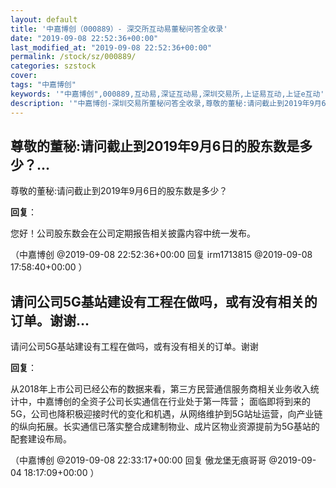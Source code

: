 ```yaml
---
layout: default
title: '中嘉博创（000889）- 深交所互动易董秘问答全收录'
date: "2019-09-08 22:52:36+00:00"
last_modified_at: "2019-09-08 22:52:36+00:00"
permalink: /stock/sz/000889/
categories: szstock
cover: 
tags: "中嘉博创"
keywords: '"中嘉博创",000889,互动易,深证互动易,深圳交易所,上证易互动,上证e互动'
description: '"中嘉博创-深圳交易所董秘问答全收录,尊敬的董秘:请问截止到2019年9月6日的股东数是多少？"'
---
```


## 尊敬的董秘:请问截止到2019年9月6日的股东数是多少？...

尊敬的董秘:请问截止到2019年9月6日的股东数是多少？

**回复**：

您好！公司股东数会在公司定期报告相关披露内容中统一发布。 

（中嘉博创  @2019-09-08 22:52:36+00:00 回复 irm1713815  @2019-09-08 17:58:40+00:00 ）

## 请问公司5G基站建设有工程在做吗，或有没有相关的订单。谢谢...

请问公司5G基站建设有工程在做吗，或有没有相关的订单。谢谢

**回复**：

从2018年上市公司已经公布的数据来看，第三方民营通信服务商相关业务收入统计中，中嘉博创的全资子公司长实通信在行业处于第一阵营；
    面临即将到来的5G，公司也降积极迎接时代的变化和机遇，从网络维护到5G站址运营，向产业链的纵向拓展。长实通信已落实整合成建制物业、成片区物业资源提前为5G基站的配套建设布局。 

（中嘉博创  @2019-09-08 22:33:17+00:00 回复 傲龙堡无痕哥哥  @2019-09-04 18:17:09+00:00 ）

